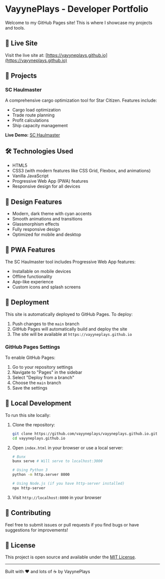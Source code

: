 # VayynePlays - Developer Portfolio

Welcome to my GitHub Pages site! This is where I showcase my projects and tools.

## 🚀 Live Site

Visit the live site at: [https://vayyneplays.github.io](https://vayyneplays.github.io)

## 📁 Projects

### SC Haulmaster
A comprehensive cargo optimization tool for Star Citizen. Features include:
- Cargo load optimization
- Trade route planning
- Profit calculations
- Ship capacity management

**Live Demo:** [SC Haulmaster](https://vayyneplays.github.io/sc_cargo_optimizer.html)

## 🛠️ Technologies Used

- HTML5
- CSS3 (with modern features like CSS Grid, Flexbox, and animations)
- Vanilla JavaScript
- Progressive Web App (PWA) features
- Responsive design for all devices

## 🎨 Design Features

- Modern, dark theme with cyan accents
- Smooth animations and transitions
- Glassmorphism effects
- Fully responsive design
- Optimized for mobile and desktop

## 📱 PWA Features

The SC Haulmaster tool includes Progressive Web App features:
- Installable on mobile devices
- Offline functionality
- App-like experience
- Custom icons and splash screens

## 🚀 Deployment

This site is automatically deployed to GitHub Pages. To deploy:

1. Push changes to the `main` branch
2. GitHub Pages will automatically build and deploy the site
3. The site will be available at `https://vayyneplays.github.io`

### GitHub Pages Settings

To enable GitHub Pages:
1. Go to your repository settings
2. Navigate to "Pages" in the sidebar
3. Select "Deploy from a branch"
4. Choose the `main` branch
5. Save the settings

## 📝 Local Development

To run this site locally:

1. Clone the repository:
   ```bash
   git clone https://github.com/vayyneplays/vayyneplays.github.io.git
   cd vayyneplays.github.io
   ```

2. Open `index.html` in your browser or use a local server:
   ```bash
   # Bunx
   bunx serve # Will serve to localhost:3000

   # Using Python 3
   python -m http.server 8000
   
   # Using Node.js (if you have http-server installed)
   npx http-server
   ```

3. Visit `http://localhost:8000` in your browser

## 🤝 Contributing

Feel free to submit issues or pull requests if you find bugs or have suggestions for improvements!

## 📄 License

This project is open source and available under the [MIT License](LICENSE).

---

Built with ❤️ and lots of ☕ by VayynePlays 